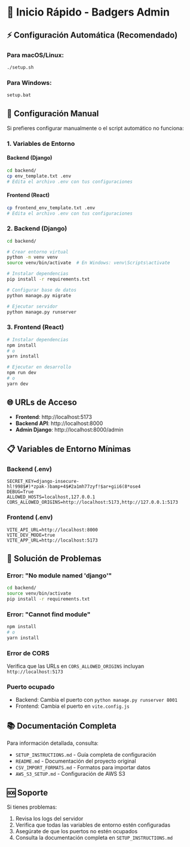 # 🚀 Inicio Rápido - Badgers Admin

## ⚡ Configuración Automática (Recomendado)

### Para macOS/Linux:
```bash
./setup.sh
```

### Para Windows:
```cmd
setup.bat
```

## 🔧 Configuración Manual

Si prefieres configurar manualmente o el script automático no funciona:

### 1. Variables de Entorno

#### Backend (Django)
```bash
cd backend/
cp env_template.txt .env
# Edita el archivo .env con tus configuraciones
```

#### Frontend (React)
```bash
cp frontend_env_template.txt .env
# Edita el archivo .env con tus configuraciones
```

### 2. Backend (Django)

```bash
cd backend/

# Crear entorno virtual
python -m venv venv
source venv/bin/activate  # En Windows: venv\Scripts\activate

# Instalar dependencias
pip install -r requirements.txt

# Configurar base de datos
python manage.py migrate

# Ejecutar servidor
python manage.py runserver
```

### 3. Frontend (React)

```bash
# Instalar dependencias
npm install
# o
yarn install

# Ejecutar en desarrollo
npm run dev
# o
yarn dev
```

## 🌐 URLs de Acceso

- **Frontend**: http://localhost:5173
- **Backend API**: http://localhost:8000
- **Admin Django**: http://localhost:8000/admin

## 📋 Variables de Entorno Mínimas

### Backend (.env)
```env
SECRET_KEY=django-insecure-hl!998$#)*zpak-)bamp+4$#2a1mh77zyf!$ar+gii6(8*ose4
DEBUG=True
ALLOWED_HOSTS=localhost,127.0.0.1
CORS_ALLOWED_ORIGINS=http://localhost:5173,http://127.0.0.1:5173
```

### Frontend (.env)
```env
VITE_API_URL=http://localhost:8000
VITE_DEV_MODE=true
VITE_APP_URL=http://localhost:5173
```

## 🔧 Solución de Problemas

### Error: "No module named 'django'"
```bash
cd backend/
source venv/bin/activate
pip install -r requirements.txt
```

### Error: "Cannot find module"
```bash
npm install
# o
yarn install
```

### Error de CORS
Verifica que las URLs en `CORS_ALLOWED_ORIGINS` incluyan `http://localhost:5173`

### Puerto ocupado
- Backend: Cambia el puerto con `python manage.py runserver 8001`
- Frontend: Cambia el puerto en `vite.config.js`

## 📚 Documentación Completa

Para información detallada, consulta:
- `SETUP_INSTRUCTIONS.md` - Guía completa de configuración
- `README.md` - Documentación del proyecto original
- `CSV_IMPORT_FORMATS.md` - Formatos para importar datos
- `AWS_S3_SETUP.md` - Configuración de AWS S3

## 🆘 Soporte

Si tienes problemas:
1. Revisa los logs del servidor
2. Verifica que todas las variables de entorno estén configuradas
3. Asegúrate de que los puertos no estén ocupados
4. Consulta la documentación completa en `SETUP_INSTRUCTIONS.md` 
